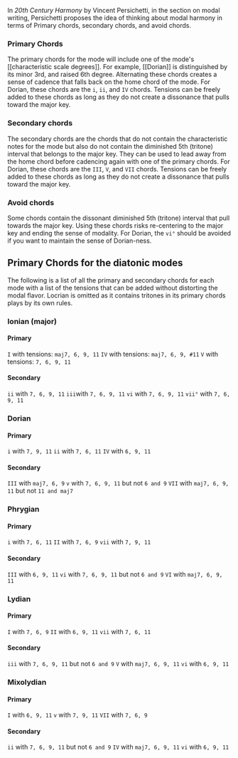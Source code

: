 ---
---
In *20th Century Harmony* by Vincent Persichetti, in the section on modal writing, Persichetti proposes the idea of thinking about modal harmony in terms of Primary chords, secondary chords, and avoid chords.

### Primary Chords
The primary chords for the mode will include one of the mode's [[characteristic scale degrees]]. For example, [[Dorian]] is distinguished by its minor 3rd, and raised 6th degree. Alternating these chords creates a sense of cadence that falls back on the home chord of the mode. For Dorian, these chords are the `i`, `ii`, and `IV` chords. Tensions can be freely added to these chords as long as they do not create a dissonance that pulls toward the major key.

### Secondary chords
The secondary chords are the chords that do not contain the characteristic notes for the mode but also do not contain the diminished 5th (tritone) interval that belongs to the major key. They can be used to lead away from the home chord before cadencing again with one of the primary chords. For Dorian, these chords are the `III`, `V`, and `VII` chords. Tensions can be freely added to these chords as long as they do not create a dissonance that pulls toward the major key.

### Avoid chords
Some chords contain  the dissonant diminished 5th (tritone) interval that pull towards the major key. Using these chords risks re-centering to the major key and ending the sense of modality. For Dorian, the `vi°` should be avoided if you want to maintain the sense of Dorian-ness. 


## Primary Chords for the diatonic modes
The following is a list of all the primary and secondary chords for each mode with a list of the tensions that can be added without distorting the modal flavor. Locrian is omitted as it contains tritones in its primary chords plays by its own rules. 
### Ionian (major)
#### Primary
`I` with tensions: `maj7, 6, 9, 11`
`IV` with tensions: `maj7, 6, 9, #11`
`V` with tensions: `7, 6, 9, 11`

#### Secondary
`ii` with `7, 6, 9, 11`
`iii`with `7, 6, 9, 11`
`vi` with `7, 6, 9, 11`
`vii°` with `7, 6, 9, 11`

### Dorian
#### Primary
`i` with `7, 9, 11`
`ii` with `7, 6, 11`
`IV` with `6, 9, 11`

#### Secondary
`III` with `maj7, 6, 9`
`v` with `7, 6, 9, 11` but not `6 and 9`
`VII` with `maj7, 6, 9, 11` but not `11 and maj7`

### Phrygian
#### Primary
`i` with `7, 6, 11`
`II` with `7, 6, 9`
`vii` with `7, 9, 11`

#### Secondary
`III` with `6, 9, 11`
`vi` with `7, 6, 9, 11` but not `6 and 9`
`VI` with `maj7, 6, 9, 11`

### Lydian
#### Primary
`I` with `7, 6, 9`
`II` with `6, 9, 11`
`vii` with `7, 6, 11`

#### Secondary
`iii` with `7, 6, 9, 11` but not `6 and 9`
`V` with `maj7, 6, 9, 11`
`vi` with `6, 9, 11`

### Mixolydian
#### Primary
`I` with `6, 9, 11`
`v` with `7, 9, 11`
`VII` with `7, 6, 9`

#### Secondary
`ii` with `7, 6, 9, 11` but not `6 and 9`
`IV` with `maj7, 6, 9, 11`
`vi` with `6, 9, 11`

